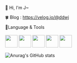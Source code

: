 👋 Hi, I'm J~<br>

🍀 Blog
: https://velog.io/@ddwj<br>

📘Language & Tools<br><br>
<img src="https://user-images.githubusercontent.com/44609018/193732910-8bbf3c09-3ef0-4763-8b8f-034aecddf69c.png" class="logo">
<img src="https://user-images.githubusercontent.com/44609018/193733017-bae768f8-91a7-42eb-a8e5-a5f1bdeb7a7e.png" class="logo">
<img src="https://user-images.githubusercontent.com/44609018/193733169-19f26d75-deb8-47e9-9c77-33f71ffb3c36.png" class="logo">
<img src="https://cdn.jsdelivr.net/gh/devicons/devicon/icons/threejs/threejs-original-wordmark.svg" class="logo"/> 
<img src="https://user-images.githubusercontent.com/44609018/193731725-ddd3eb14-8b8f-42b1-8b24-9678594aec22.png" class="logo">

![Anurag's GitHub stats](https://github-readme-stats.vercel.app/api?username=JHKIMS&show_icons=true&theme=algolia)


<style>
.logo{
    width:40px;
}
</style>
